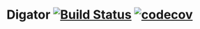 # Digator [![Build Status](https://travis-ci.org/davidecavaliere/apigator.svg?branch=master)](https://travis-ci.org/davidecavaliere/apigator) [![codecov](https://codecov.io/gh/davidecavaliere/apigator/branch/master/graph/badge.svg)](https://codecov.io/gh/davidecavaliere/apigator)

